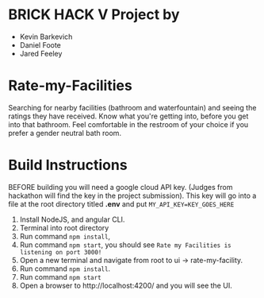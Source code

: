# BRICK HACK V Project by 
- Kevin Barkevich
- Daniel Foote
- Jared Feeley
# Rate-my-Facilities

Searching for nearby facilities (bathroom and waterfountain) and seeing the ratings they have received. Know what you're getting into, before you get into that bathroom. Feel comfortable in the restroom of your choice if you prefer a gender neutral bath room.

# Build Instructions

BEFORE building you will need a google cloud API key. (Judges from hackathon will find the key in the project submission). This key will go into a file at the root directory titled **.env** and put `MY_API_KEY=KEY_GOES_HERE`
1. Install NodeJS, and angular CLI.
2. Terminal into root directory
3. Run command `npm install`,
4. Run command `npm start`, you should see `Rate my Facilities is listening on port 3000!`
5. Open a new terminal and navigate from root to ui -> rate-my-facility.
6. Run command `npm install`.
7. Run command `npm start`
8. Open a browser to http://localhost:4200/ and you will see the UI.
